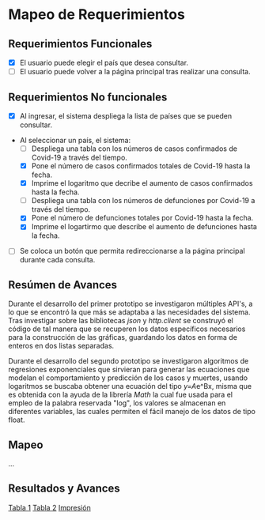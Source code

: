 # Mapeo de Requerimientos

## Requerimientos Funcionales

- [x] El usuario puede elegir el país que desea consultar.
- [ ] El usuario puede volver a la página principal tras realizar una consulta.

## Requerimientos No funcionales

- [x] Al ingresar, el sistema despliega la lista de países que se pueden consultar.
- Al seleccionar un país, el sistema:
    - [ ] Despliega una tabla con los números de casos confirmados de Covid-19 a través del tiempo.
    - [x] Pone el número de casos confirmados totales de Covid-19 hasta la fecha.
    - [x] Imprime el logaritmo que decribe el aumento de casos confirmados hasta la fecha.
    - [ ] Despliega una tabla con los números de defunciones por Covid-19 a través del tiempo.
    - [x] Pone el número de defunciones totales por Covid-19 hasta la fecha.
    - [x] Imprime el logartirmo que describe el aumento de defunciones hasta la fecha.
- [ ] Se coloca un botón que permita redireccionarse a la página principal durante cada consulta.

## Resúmen de Avances

Durante el desarrollo del primer prototipo se investigaron múltiples API's, a lo que se encontró la que más se adaptaba a las necesidades del sistema. Tras investigar sobre las bibliotecas *json* y *http.client* se construyó el código de tal manera que se recuperen los datos específicos necesarios para la construcción de las gráficas, guardando los datos en forma de enteros en dos listas separadas.

Durante el desarrollo del segundo prototipo se investigaron algoritmos de regresiones exponenciales que sirvieran para generar las ecuaciones que modelan el comportamiento y predicción de los casos y muertes, usando logaritmos se buscaba obtener una ecuación del tipo *y=A*e^Bx, misma que es obtenida con la ayuda de la librería *Math* la cual fue usada para el empleo de la palabra reservada "log", los valores se almacenan en diferentes variables, las cuales permiten el fácil manejo de los datos de tipo float.

## Mapeo

...

## Resultados y Avances

[Tabla 1](https://github.com/JoshuaMeza/CodePain_PE/tree/master/Recursos/Tabla1.JPG)
[Tabla 2](https://github.com/JoshuaMeza/CodePain_PE/tree/master/Recursos/Tabla2.JPG)
[Impresión](https://github.com/JoshuaMeza/CodePain_PE/tree/master/Recursos/Impresión.JPG)
